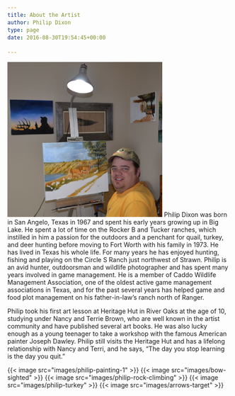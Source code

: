 ```yaml
---
title: About the Artist
author: Philip Dixon
type: page
date: 2016-08-30T19:54:45+00:00

---
```


<img src="images/philip-painting-2.jpg" alt="Philip Painting" width="350" class="theartist">
Philip Dixon was born in San Angelo, Texas in 1967 and spent his early years growing up in Big Lake. He spent a lot of time on the Rocker B and Tucker ranches, which instilled in him a passion for the outdoors and a penchant for quail, turkey, and deer hunting before moving to Fort Worth with his family in 1973. He has lived in Texas his whole life. For many years he has enjoyed hunting, fishing and playing on the Circle S Ranch just northwest of Strawn. Philip is an avid hunter, outdoorsman and wildlife photographer and has spent many years involved in game management. He is a member of Caddo Wildlife Management Association, one of the oldest active game management associations in Texas, and for the past several years has helped game and food plot management on his father-in-law’s ranch north of Ranger.

Philip took his first art lesson at Heritage Hut in River Oaks at the age of 10, studying under Nancy and Terrie Brown, who are well known in the artist community and have published several art books. He was also lucky enough as a young teenager to take a workshop with the famous American painter Joseph Dawley. Philip still visits the Heritage Hut and has a lifelong relationship with Nancy and Terri, and he says, “The day you stop learning is the day you quit.”

<div class="aboutpics">
{{< image src="images/philip-painting-1" >}}
{{< image src="images/bow-sighted" >}}
{{< image src="images/philip-rock-climbing" >}}
{{< image src="images/philip-turkey" >}}
{{< image src="images/arrows-target" >}}
</div>
